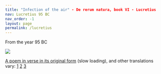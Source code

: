 ```yaml
---
title: "Infection of the air" - De rerum natura, book VI - Lucretius
nav: Lucretius 95 BC
nav_order: -1
layout: page
permalink: /lucretius
---
```


From the year 95 BC

![](https://user-images.githubusercontent.com/82182/105977210-0116f580-6089-11eb-9096-e53211eece71.png)

[A poem in verse in its original form](https://archive.org/details/lucretiusonnatur00lucriala/page/290/mode/2up?q=%22morbid+infection+of+the+air%22) (slow loading), and other translations vary: [1](https://archive.org/details/onthenatureof00lucruoft/page/n295/mode/2up) [2](https://archive.org/details/lucretiusonthena00lucruoft/page/256/mode/2up) [3](https://archive.org/details/lucretiusonnatu00lucr/page/294/mode/2up)
